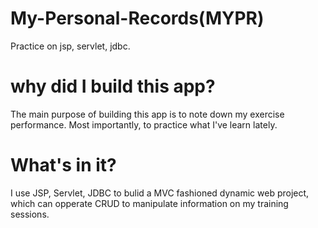 # My-Personal-Records(MYPR) 
Practice on jsp, servlet, jdbc.

# why did I build this app?
The main purpose of building this app is to note down my exercise performance. Most importantly, to practice what I've learn lately.

# What's in it?
I use JSP, Servlet, JDBC to bulid a MVC fashioned dynamic web project, which can opperate CRUD to manipulate information on my training sessions.
